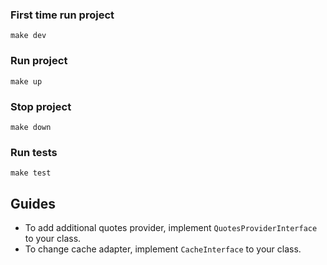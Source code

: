 ### First time run project
```make dev```

### Run project
```make up```

### Stop project
```make down```

### Run tests
```make test```

## Guides
- To add additional quotes provider, implement `QuotesProviderInterface` to your class. 
- To change cache adapter, implement `CacheInterface` to your class. 
